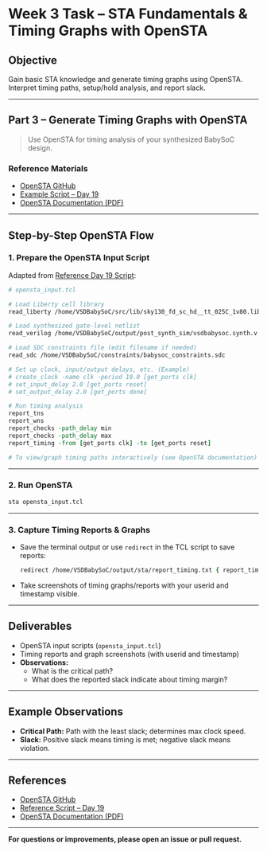 # Week 3 Task – STA Fundamentals & Timing Graphs with OpenSTA

## Objective

Gain basic STA knowledge and generate timing graphs using OpenSTA.  
Interpret timing paths, setup/hold analysis, and report slack.

---

## Part 3 – Generate Timing Graphs with OpenSTA

> Use OpenSTA for timing analysis of your synthesized BabySoC design.

### Reference Materials

- [OpenSTA GitHub](https://github.com/The-OpenROAD-Project/OpenSTA)
- [Example Script – Day 19](https://github.com/arunkpv/vsd-hdp/blob/main/docs/Day_19.md)
- [OpenSTA Documentation (PDF)](https://github.com/The-OpenROAD-Project/OpenSTA/blob/master/doc/OpenSTA.pdf)

---

## Step-by-Step OpenSTA Flow

### 1. Prepare the OpenSTA Input Script

Adapted from [Reference Day 19 Script](https://github.com/arunkpv/vsd-hdp/blob/main/docs/Day_19.md):

```tcl
# opensta_input.tcl

# Load Liberty cell library
read_liberty /home/VSDBabySoC/src/lib/sky130_fd_sc_hd__tt_025C_1v80.lib

# Load synthesized gate-level netlist
read_verilog /home/VSDBabySoC/output/post_synth_sim/vsdbabysoc.synth.v

# Load SDC constraints file (edit filename if needed)
read_sdc /home/VSDBabySoC/constraints/babysoc_constraints.sdc

# Set up clock, input/output delays, etc. (Example)
# create_clock -name clk -period 10.0 [get_ports clk]
# set_input_delay 2.0 [get_ports reset]
# set_output_delay 2.0 [get_ports done]

# Run timing analysis
report_tns
report_wns
report_checks -path_delay min
report_checks -path_delay max
report_timing -from [get_ports clk] -to [get_ports reset]

# To view/graph timing paths interactively (see OpenSTA documentation)
```

---

### 2. Run OpenSTA

```bash
sta opensta_input.tcl
```

---

### 3. Capture Timing Reports & Graphs

- Save the terminal output or use `redirect` in the TCL script to save reports:
  ```tcl
  redirect /home/VSDBabySoC/output/sta/report_timing.txt { report_timing }
  ```

- Take screenshots of timing graphs/reports with your userid and timestamp visible.

---

## Deliverables

- OpenSTA input scripts (`opensta_input.tcl`)
- Timing reports and graph screenshots (with userid and timestamp)
- **Observations:**  
  - What is the critical path?
  - What does the reported slack indicate about timing margin?

---

## Example Observations

- **Critical Path:** Path with the least slack; determines max clock speed.
- **Slack:** Positive slack means timing is met; negative slack means violation.

---

## References

- [OpenSTA GitHub](https://github.com/The-OpenROAD-Project/OpenSTA)
- [Reference Script – Day 19](https://github.com/arunkpv/vsd-hdp/blob/main/docs/Day_19.md)
- [OpenSTA Documentation (PDF)](https://github.com/The-OpenROAD-Project/OpenSTA/blob/master/doc/OpenSTA.pdf)

---

**For questions or improvements, please open an issue or pull request.**
